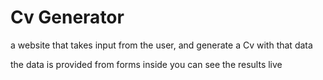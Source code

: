# Cv Generator

a website that takes input from the user, and generate a Cv with that data

the data is provided from forms inside you can see the results live
